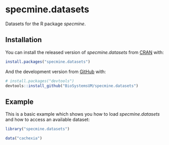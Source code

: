 specmine.datasets
================

Datasets for the R package *specmine*.

## Installation

You can install the released version of *specmine.datasets* from
[CRAN](https://CRAN.R-project.org) with:

``` r
install.packages("specmine.datasets")
```

And the development version from [GitHub](https://github.com/) with:

``` r
# install.packages("devtools")
devtools::install_github("BioSystemsUM/specmine.datasets")
```
## Example

This is a basic example which shows you how to load *specmine.datasets* and how to access an 
available dataset:

``` r
library("specmine.datasets")

data("cachexia")
```

